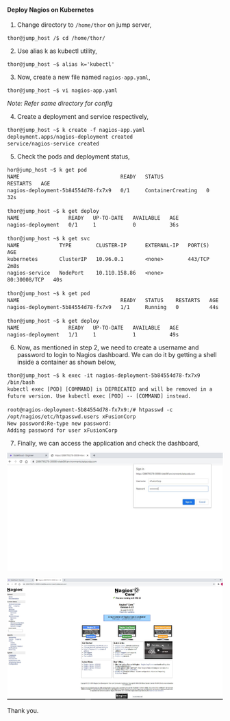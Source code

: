 #### Deploy Nagios on Kubernetes

1. Change directory to `/home/thor` on jump server,

```
thor@jump_host /$ cd /home/thor/
```

2. Use alias k as kubectl utility,

```
thor@jump_host ~$ alias k='kubectl'
```

3. Now, create a new file named `nagios-app.yaml`,

```
thor@jump_host ~$ vi nagios-app.yaml
```
*Note: Refer same directory for config*


4. Create a deployment and service respectively,

```
thor@jump_host ~$ k create -f nagios-app.yaml
deployment.apps/nagios-deployment created
service/nagios-service created
```

5. Check the pods and deployment status,

```
hor@jump_host ~$ k get pod
NAME                                 READY   STATUS              RESTARTS   AGE
nagios-deployment-5b84554d78-fx7x9   0/1     ContainerCreating   0          32s

thor@jump_host ~$ k get deploy
NAME                READY   UP-TO-DATE   AVAILABLE   AGE
nagios-deployment   0/1     1            0           36s

thor@jump_host ~$ k get svc
NAME             TYPE        CLUSTER-IP      EXTERNAL-IP   PORT(S)        AGE
kubernetes       ClusterIP   10.96.0.1       <none>        443/TCP        2m8s
nagios-service   NodePort    10.110.158.86   <none>        80:30008/TCP   40s

thor@jump_host ~$ k get pod
NAME                                 READY   STATUS    RESTARTS   AGE
nagios-deployment-5b84554d78-fx7x9   1/1     Running   0          44s

thor@jump_host ~$ k get deploy
NAME                READY   UP-TO-DATE   AVAILABLE   AGE
nagios-deployment   1/1     1            1           49s
```

6. Now, as mentioned in step 2, we need to create a username and password to login to Nagios dashboard. We can do it by getting a shell inside a container as shown below,

```
thor@jump_host ~$ k exec -it nagios-deployment-5b84554d78-fx7x9 /bin/bash
kubectl exec [POD] [COMMAND] is DEPRECATED and will be removed in a future version. Use kubectl exec [POD] -- [COMMAND] instead.

root@nagios-deployment-5b84554d78-fx7x9:/# htpasswd -c /opt/nagios/etc/htpasswd.users xFusionCorp
New password:Re-type new password:
Adding password for user xFusionCorp
```

7. Finally, we can access the application and check the dashboard,

![NagiOS Login Page](/images/nagiosAppLogin.JPG)

![NagiOS Dashboard](/images/nagiosAppDashboard.JPG)

Thank you.

